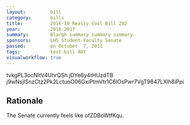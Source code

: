 ```yaml
---
layout:         bill
category:       bills
title:          2016-10 Really Cool Bill 292
year:           2016-2017
summary:        Blargh summary summary simmary.
sponsors:       LHS Student-Faculty Senate
passed:         pn October  7, 2011
tags:           test-bill AOY
visualworkflow: true
---
```



tvkgPL3ocNItV4UhrQSh jDYe6y4tHUzdTB j9wNsjISnzCtz2Pk2LctuoO06GxiPtmVtr1C6lOsPwr7VgT9847LXlh8iPpi 




Rationale
---------
The Senate currently feels like ofZDBoWtfKqu.
